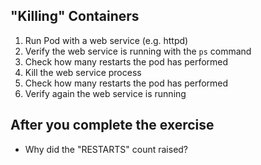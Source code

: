 ## "Killing" Containers

1. Run Pod with a web service (e.g. httpd)
2. Verify the web service is running with the `ps` command
3. Check how many restarts the pod has performed
4. Kill the web service process
5. Check how many restarts the pod has performed
6. Verify again the web service is running

## After you complete the exercise

* Why did the "RESTARTS" count raised?
